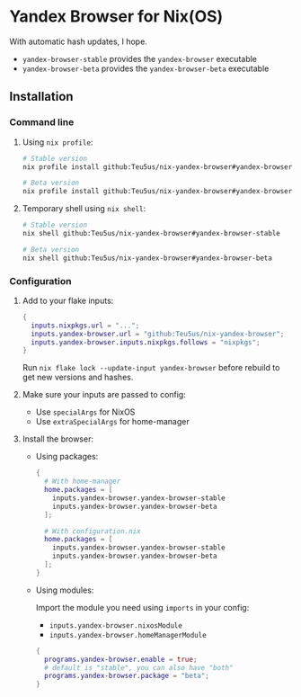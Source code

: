 # Yandex Browser for Nix(OS)

With automatic hash updates, I hope.

* `yandex-browser-stable` provides the `yandex-browser` executable
* `yandex-browser-beta` provides the `yandex-browser-beta` executable

## Installation

### Command line

1. Using `nix profile`:

   ``` sh
   # Stable version
   nix profile install github:Teu5us/nix-yandex-browser#yandex-browser-stable
   
   # Beta version
   nix profile install github:Teu5us/nix-yandex-browser#yandex-browser-beta
   ```
   
2. Temporary shell using `nix shell`:

   ``` sh
   # Stable version
   nix shell github:Teu5us/nix-yandex-browser#yandex-browser-stable
   
   # Beta version
   nix shell github:Teu5us/nix-yandex-browser#yandex-browser-beta
   ```

### Configuration

1. Add to your flake inputs:

   ``` nix
   {
     inputs.nixpkgs.url = "...";
     inputs.yandex-browser.url = "github:Teu5us/nix-yandex-browser";
     inputs.yandex-browser.inputs.nixpkgs.follows = "nixpkgs";
   }
   ```
   
   Run `nix flake lock --update-input yandex-browser` before rebuild to get new
   versions and hashes.

2. Make sure your inputs are passed to config:

   * Use `specialArgs` for NixOS
   * Use `extraSpecialArgs` for home-manager
   
3. Install the browser:

    * Using packages:
    
      ```nix
      {
        # With home-manager
        home.packages = [
          inputs.yandex-browser.yandex-browser-stable
          inputs.yandex-browser.yandex-browser-beta
        ];

        # With configuration.nix
        home.packages = [
          inputs.yandex-browser.yandex-browser-stable
          inputs.yandex-browser.yandex-browser-beta
        ];
      }
      ```

    * Using modules:

      Import the module you need using `imports` in your config:

        * `inputs.yandex-browser.nixosModule`
        * `inputs.yandex-browser.homeManagerModule`

      ```nix
      {
        programs.yandex-browser.enable = true;
        # default is "stable", you can also have "both"
        programs.yandex-browser.package = "beta";
      }
      ```
